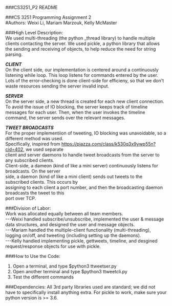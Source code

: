 ###CS3251_P2 README  

###CS 3251 Programming Assignment 2  
#Authors: Weixi Li, Mariam Marzouk, Kelly McMaster  

###High Level Description:  
We used multi-threading (the python _thread library) to handle multiple clients contacting the server.
We used pickle, a python library that allows the sending and receiving of objects, to help reduce the 
need for string parsing. 

***CLIENT***  
On the client side, our implementation is centered around a continuously listening while loop. This loop
listens for commands entered by the user. Lots of the error-checking is done client-side for efficieny,
so that we don't waste resources sending the server invalid input.

***SERVER***  
On the server side, a new thread is created for each new client connection. 
To avoid the issue of IO blocking, the server keeps track of timeline messages for each user.
Then, when the user invokes the timeline command, the server sends over the relevant messages.

***TWEET BROADCASTS***  
For the proper implementiion of tweeting, IO blocking was unavoidable, so a different method was used.  
Specifically, inspired from https://piazza.com/class/k530q3x9ywp55n?cid=402, we used separate  
client and server daemons to handle tweet broadcasts from the server to any subscribed clients.  
Client-side, a dameon (kind of like a mini server) continuously listens for broadcasts. On the server  
side, a daemon (kind of like a mini client) sends out tweets to the subscribed clients. This occurs by  
assigning to each client a port number, and then the broadcasting daemon broadcasts the tweet to this  
port over TCP. 

###Division of Labor:  
Work was allocated equally between all team members.  
---Weixi handled subscribe/unsubscribe, implemented the user & message data structures, and designed the user and message objects.  
---Mariam handled the multiple-client functionality (multi-threading), logging on/off, and tweeting (including setting up the daemons).  
---Kelly handled implementing pickle, gettweets, timeline, and desgined request/response objects for use with pickle. 

###How to Use the Code:
1) Open a terminal, and type $python3 ttweetser.py <ServerPort>
2) Open another terminal and type $python3 ttweetcli.py <ServerIP> <ServerPort> <Username>
3) Test the different commands

###Dependencies:
All 3rd party libraries used are standard; we did not have to specifically install anything extra.
For pickle to work, make sure your python version is >= 3.6.

